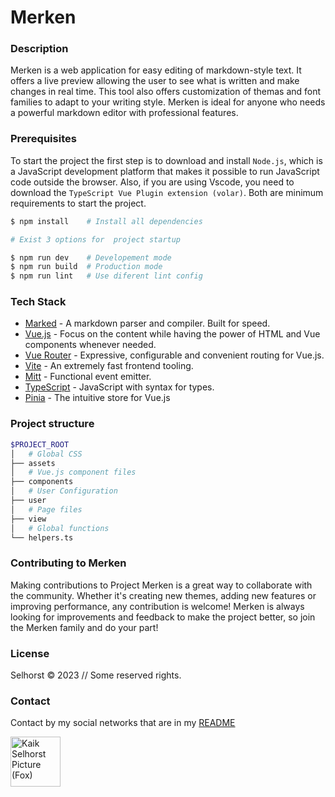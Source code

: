 # Merken

### Description

Merken is a web application for easy editing of markdown-style text. It offers a live preview allowing the user to see what is written and make changes in real time. This tool also offers customization of themas and font families to adapt to your writing style. Merken is ideal for anyone who needs a powerful markdown editor with professional features.

### Prerequisites

To start the project the first step is to download and install `Node.js`, which is a JavaScript development platform that makes it possible to run JavaScript code outside the browser. Also, if you are using Vscode, you need to download the `TypeScript Vue Plugin extension (volar)`. Both are minimum requirements to start the project.

```bash
$ npm install    # Install all dependencies

# Exist 3 options for  project startup

$ npm run dev    # Developement mode
$ npm run build  # Production mode
$ npm run lint   # Use diferent lint config
```

### Tech Stack

- [Marked](https://marked.js.org/) - A markdown parser and compiler. Built for speed.
- [Vue.js](https://vuejs.org/) - Focus on the content while having the power of HTML and Vue components whenever needed.
- [Vue Router](https://router.vuejs.org/) - Expressive, configurable and convenient routing for Vue.js.
- [Vite](https://vitejs.dev/) - An extremely fast frontend tooling.
- [Mitt](https://github.com/developit/mitt) - Functional event emitter.
- [TypeScript](https://www.typescriptlang.org/) - JavaScript with syntax for types.
- [Pinia](https://pinia.vuejs.org) - The intuitive store for Vue.js

### Project structure

```bash
$PROJECT_ROOT
│   # Global CSS
├── assets
│   # Vue.js component files
├── components
│   # User Configuration
├── user
│   # Page files
├── view
│   # Global functions
└── helpers.ts

```

### Contributing to Merken

Making contributions to Project Merken is a great way to collaborate with the community. Whether it's creating new themes, adding new features or improving performance, any contribution is welcome! Merken is always looking for improvements and feedback to make the project better, so join the Merken family and do your part!

### License

Selhorst © 2023 // Some reserved rights.

### Contact

Contact by my social networks that are in my [README](https://github.com/KaikSelhorst)

<a href='https://github.com/KaikSelhorst' target='_blank'>
  <img src='https://avatars.githubusercontent.com/u/82120356?v=4'  width=80 alt='Kaik Selhorst Picture (Fox)' title='Kaik Selhorst'/>
</a>

